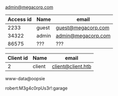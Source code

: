 admin@megacorp.com

| Access id | Name | email |
|--- | --- | --- |
| 2233 | guest | guest@megacorp.com |
| 34322 | admin | admin@megacorp.com |
| 86575 | ??? | ??? |

| Client id | Name | email |
|--- | --- | --- |
| 2 | client | client@client.htb |

www-data@oopsie

robert:M3g4c0rpUs3r!:garage
